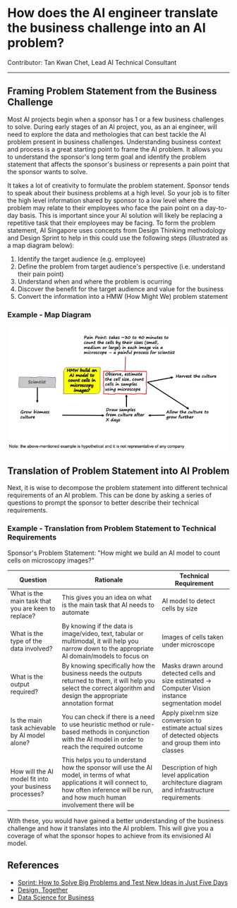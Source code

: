 # How does the AI engineer translate the business challenge into an AI problem?
Contributor: Tan Kwan Chet, Lead AI Technical Consultant

---

## Framing Problem Statement from the Business Challenge

Most AI projects begin when a sponsor has 1 or a few business challenges to solve. During early stages of an AI project, you, as an ai engineer, will need to explore the data and methologies that can best tackle the AI problem present in business challenges.  Understanding business context and process is a great starting point to frame the AI problem. It allows you to understand the sponsor's long term goal and identify the problem statement that affects the sponsor's business or represents a pain point that the sponsor wants to solve.

It takes a lot of creativity to formulate the problem statement. Sponsor tends to speak about their business problems at a high level. So your job is to filter the high level information shared by sponsor to a low level where the problem may relate to their employees who face the pain point on a day-to-day basis. This is important since your AI solution will likely be replacing a repetitive task that their employees may be facing. To form the problem statement, AI Singapore uses concepts from Design Thinking methodology and Design Sprint to help in this could use the following steps (illustrated as a map diagram below):

1. Identify the target audience (e.g. employee)
2. Define the problem from target audience's perspective (i.e. understand their pain point)
3. Understand when and where the problem is ocurring
4. Discover the benefit for the target audience and value for the business
5. Convert the information into a HMW (How Might We) problem statement 

### Example - Map Diagram

![Map Diagram](../assets/images/diagrams/map_diagram.jpg)


## Translation of Problem Statement into AI Problem

Next, it is wise to decompose the problem statement into different technical requirements of an AI problem. This can be done by asking a series of questions to prompt the sponsor to better describe their technical requirements. 

### Example - Translation from Problem Statement to Technical Requirements

Sponsor's Problem Statement: "How might we build an AI model to count cells on microscopy images?"

|  Question | Rationale |Technical Requirement |
|---|---|---|
| What is the main task that you are keen to replace? | This gives you an idea on what is the main task that AI needs to automate |  AI model to detect cells by size |
|  What is the type of the data involved? | By knowing if the data is image/video, text, tabular or multimodal, it will help you narrow down to the appropriate AI domain/models to focus on | Images of cells taken under microscope |
| What is the output required? | By knowing specifically how the business needs the outputs returned to them, it will help you select the correct algorithm and design the appropriate annotation format | Masks drawn around detected cells and size estimated -> Computer Vision instance segmentation model |
| Is the main task achievable by AI model alone?| You can check if there is a need to use heuristic method or rule-based methods in conjunction with the AI model in order to reach the required outcome | Apply pixel:nm size conversion to estimate actual sizes of detected objects and group them into classes |
| How will the AI model fit into your business processes? | This helps you to understand how the sponsor will use the AI model, in terms of what applications it will connect to, how often inference will be run, and how much human involvement there will be | Description of high level application architecture diagram and infrastructure requirements |

With these, you would have gained a better understanding of the business challenge and how it translates into the AI problem. This will give you a coverage of what the sponsor hopes to achieve from its envisioned AI model. 

## References
- [Sprint: How to Solve Big Problems and Test New Ideas in Just Five Days](https://www.thesprintbook.com/the-design-sprint)
- [Design, Together](https://www.thoughtworks.com/insights/blog/experience-design/design--together)
- [Data Science for Business](https://www.oreilly.com/library/view/data-science-for/9781449374273/)
